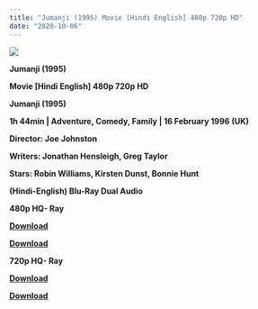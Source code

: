 ```yaml
---
title: "Jumanji (1995) Movie [Hindi English] 480p 720p HD"
date: "2020-10-06"
---
```


[**![](https://1.bp.blogspot.com/-LooDhyY6APo/XsqES3tNGpI/AAAAAAAACKk/Xd2HcN1YNpcig5qgEe8K9lVfFXgks9XVACLcBGAsYHQ/s1600/jumanji-1995-hd.jpg)**](https://1.bp.blogspot.com/-LooDhyY6APo/XsqES3tNGpI/AAAAAAAACKk/Xd2HcN1YNpcig5qgEe8K9lVfFXgks9XVACLcBGAsYHQ/s1600/jumanji-1995-hd.jpg)

**Jumanji (1995)**

**Movie \[Hindi English\] 480p 720p HD**

**Jumanji (1995)**

**1h 44min | Adventure, Comedy, Family | 16 February 1996 (UK)**

**Director: Joe Johnston**

**Writers: Jonathan Hensleigh, Greg Taylor**

**Stars: Robin Williams, Kirsten Dunst, Bonnie Hunt**

 **(Hindi-English) Blu-Ray Dual Audio**

**480p HQ- Ray**

**[Download](https://links.265bkt.xyz/lxi9327203/)** 

**[Download](https://healthtipschk.co/14942/)**   

**720p HQ- Ray**

[**Download**](https://links.265bkt.xyz/lxi9327205/)

[**Download**](https://healthtipschk.co/14943/)
